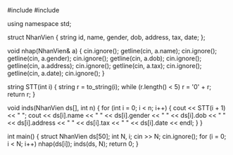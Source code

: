 #include <iostream>
#include <string>

using namespace std;

struct NhanVien {
    string id, name, gender, dob, address, tax, date;
};

void nhap(NhanVien& a) {
    cin.ignore();
    getline(cin, a.name); cin.ignore();
    getline(cin, a.gender); cin.ignore();
    getline(cin, a.dob); cin.ignore();
    getline(cin, a.address); cin.ignore();
    getline(cin, a.tax); cin.ignore();
    getline(cin, a.date); cin.ignore();
}

string STT(int i) {
    string r = to_string(i);
    while (r.length() < 5)
        r = '0' + r;
    return r;
}

void inds(NhanVien ds[], int n) {
    for (int i = 0; i < n; i++) {
        cout << STT(i + 1) << " ";
        cout << ds[i].name << " " << ds[i].gender << " " << ds[i].dob << " " << ds[i].address << " " << ds[i].tax << " " << ds[i].date << endl;
    }
}


int main() {
    struct NhanVien ds[50];
    int N, i;
    cin >> N; cin.ignore();
    for (i = 0; i < N; i++) nhap(ds[i]);
    inds(ds, N);
    return 0;
}

